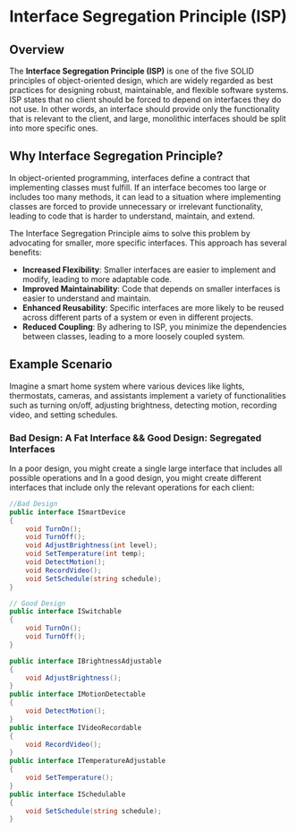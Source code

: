 # Interface Segregation Principle (ISP)

## Overview

The **Interface Segregation Principle (ISP)** is one of the five SOLID principles of object-oriented design, which are widely regarded as best practices for designing robust, maintainable, and flexible software systems. ISP states that no client should be forced to depend on interfaces they do not use. In other words, an interface should provide only the functionality that is relevant to the client, and large, monolithic interfaces should be split into more specific ones.

## Why Interface Segregation Principle?

In object-oriented programming, interfaces define a contract that implementing classes must fulfill. If an interface becomes too large or includes too many methods, it can lead to a situation where implementing classes are forced to provide unnecessary or irrelevant functionality, leading to code that is harder to understand, maintain, and extend.

The Interface Segregation Principle aims to solve this problem by advocating for smaller, more specific interfaces. This approach has several benefits:

- **Increased Flexibility**: Smaller interfaces are easier to implement and modify, leading to more adaptable code.
- **Improved Maintainability**: Code that depends on smaller interfaces is easier to understand and maintain.
- **Enhanced Reusability**: Specific interfaces are more likely to be reused across different parts of a system or even in different projects.
- **Reduced Coupling**: By adhering to ISP, you minimize the dependencies between classes, leading to a more loosely coupled system.

## Example Scenario

Imagine a smart home system where various devices like lights, thermostats, cameras, and assistants implement a variety of functionalities such as turning on/off, adjusting brightness, detecting motion, recording video, and setting schedules.


### Bad Design: A Fat Interface  && Good Design: Segregated Interfaces

In a poor design, you might create a single large interface that includes all possible operations and In a good design, you might create different interfaces that include only the relevant operations for each client:

```csharp
//Bad Design
public interface ISmartDevice
{
    void TurnOn();
    void TurnOff();
    void AdjustBrightness(int level);
    void SetTemperature(int temp);
    void DetectMotion();
    void RecordVideo();
    void SetSchedule(string schedule);
}

// Good Design
public interface ISwitchable
{
    void TurnOn();
    void TurnOff();
}

public interface IBrightnessAdjustable
{
    void AdjustBrightness();
}
public interface IMotionDetectable
{
    void DetectMotion();
}
public interface IVideoRecordable
{
    void RecordVideo();
}
public interface ITemperatureAdjustable
{
    void SetTemperature();
}
public interface ISchedulable
{
    void SetSchedule(string schedule);
}

